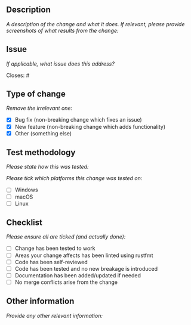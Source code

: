 ## Description

_A description of the change and what it does. If relevant, please provide screenshots of what results from the change:_

## Issue

_If applicable, what issue does this address?_

Closes: #

## Type of change

_Remove the irrelevant one:_

- [x] Bug fix (non-breaking change which fixes an issue)
- [x] New feature (non-breaking change which adds functionality)
- [x] Other (something else)

## Test methodology

_Please state how this was tested:_



_Please tick which platforms this change was tested on:_

- [ ] Windows
- [ ] macOS
- [ ] Linux

## Checklist

_Please ensure all are ticked (and actually done):_

- [ ] Change has been tested to work
- [ ] Areas your change affects has been linted using rustfmt
- [ ] Code has been self-reviewed
- [ ] Code has been tested and no new breakage is introduced
- [ ] Documentation has been added/updated if needed
- [ ] No merge conflicts arise from the change

## Other information

_Provide any other relevant information:_
